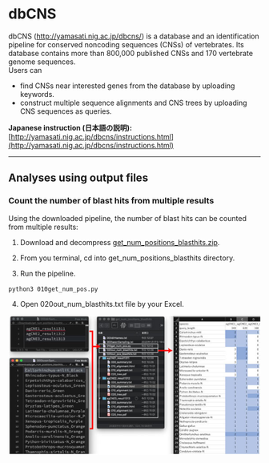 # dbCNS
dbCNS (http://yamasati.nig.ac.jp/dbcns/) is a database and an identification pipeline for conserved noncoding sequences (CNSs) of vertebrates. Its database contains more than 800,000 published CNSs and 170 vertebrate genome sequences.   
Users can 
- find CNSs near interested genes from the database by uploading keywords.
- construct multiple sequence alignments and CNS trees by uploading CNS sequences as queries.

<b>Japanese instruction (日本語の説明):</b> [http://yamasati.nig.ac.jp/dbcns/instructions.html](http://yamasati.nig.ac.jp/dbcns/instructions.html)

---
## Analyses using output files


### Count the number of blast hits from multiple results

Using the downloaded pipeline, the number of blast hits can be counted from multiple results:

1. Download and decompress [get_num_positions_blasthits.zip](images/get_num_positions_blasthits.zip). 

2. From you terminal, cd into get_num_positions_blasthits directory.

3. Run the pipeline.
```
python3 010get_num_pos.py
```
4. Open 020out_num_blasthits.txt file by your Excel.


![get_num_positions_blasthits.jpg](images/get_num_positions_blasthits.jpg)

<br />  
